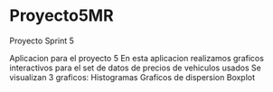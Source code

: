 # Proyecto5MR
Proyecto Sprint 5


Aplicacion para el proyecto 5
En esta aplicacion realizamos graficos interactivos para el set de datos de precios de vehiculos usados
Se visualizan 3 graficos:
Histogramas
Graficos de dispersion
Boxplot
